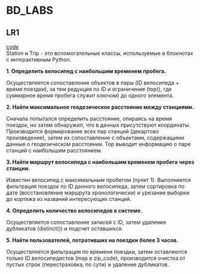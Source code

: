 # BD_LABS

## LR1
[code](https://github.com/diman63sss2/BD_LABS/Lab1/code.ipynb)  
Station и Trip - это вспомогательные классы, используемые в блокнотах с интерактивным Python.

**1. Определить велосипед с наибольшим временем пробега.**

Осуществляется сопоставление объектов в пары (ID велосипеда + время поездки), за тем редукция по ID и ограничение (top(), где суммарное время пробега служит ключом) до одного элемента.

**2. Найти максимальное геодезическое расстояние между станциями.**

Сначала попытался определить расстояние, опираясь на время поездок, но затем обнаружил, что в данных присутствуют координаты. Производится формирование всех пар станций (декартово произведение), затем их сопоставление с объектами, содержащими данные о геодезическом расстоянии. Top выводит информацию о паре станций с наибольшим расстоянием.

**3. Найти маршрут велосипеда с наибольшим временем пробега через станции.**

Известен велосипед с максимальным пробегом (пункт 1). Выполняется фильтрация поездок по ID данного велосипеда, затем сортировка по дате (восстановление маршрута хронологически) и урезание выборки до кортежа из названий интересующих станций.

**4. Определить количество велосипедов в системе.**

Осуществляется сопоставление записей с ID, затем удаление дубликатов (distinct()) и подсчет оставшихся.

**5. Найти пользователей, потративших на поездки более 3 часов.**

Осуществляется фильтрация по времени поездки, затем оставляются только ID велосипедистов (map в zip_code), производится очистка от пустых строк (перестраховка, по сути) и удаление дубликатов.